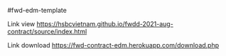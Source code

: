 #fwd-edm-template

Link view
https://hsbcvietnam.github.io/fwdd-2021-aug-contract/source/index.html

Link download
https://fwd-contract-edm.herokuapp.com/download.php

